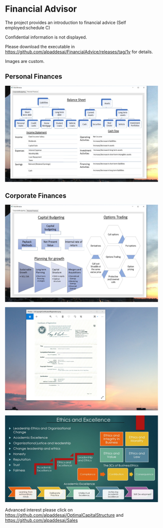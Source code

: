 # Financial Advisor

The project provides an introduction to financial advice (Self employed:schedule C) 

Confidential information is not displayed.

Please download the executable in https://github.com/alpaddesai/FinancialAdvice/releases/tag/1v for details.

Images are custom.

## Personal Finances
![image](PersonalFinances.png)

## Corporate Finances
![image](CorporateBudgeting.png)

![image](USCopyrightCertificate.png)

![image](Ethics.jpg)

Advanced interest please click on https://github.com/alpaddesai/OptimalCapitalStructure and  https://github.com/alpaddesai/Sales
